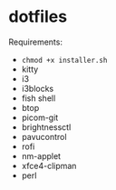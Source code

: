 # dotfiles
Requirements:
- `chmod +x installer.sh`
- kitty
- i3
- i3blocks
- fish shell
- btop
- picom-git
- brightnessctl
- pavucontrol
- rofi
- nm-applet
- xfce4-clipman
- perl
